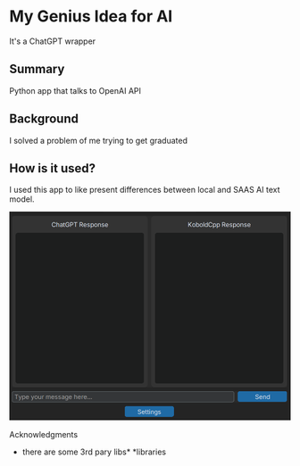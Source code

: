<!-- This is the markdown template for the final project of the Building AI course, 
created by Reaktor Innovations and University of Helsinki. 
Copy the template, paste it to your GitHub README and edit! -->

# My Genius Idea for AI

It's a ChatGPT wrapper

## Summary

Python app that talks to OpenAI API 


## Background

I solved a problem of me trying to get graduated



## How is it used?

I used this app to like present differences between local and SAAS AI text model.

![image of a cat](/wrapper.png)

Acknowledgments

* there are some 3rd pary libs*
*libraries 
